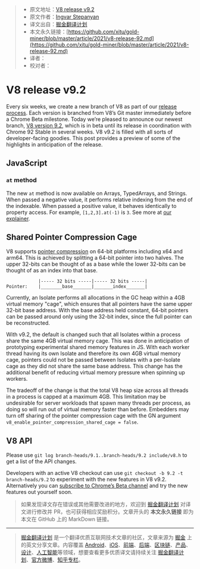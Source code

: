 > * 原文地址：[V8 release v9.2](https://v8.dev/blog/v8-release-92)
> * 原文作者：[Ingvar Stepanyan](https://twitter.com/RReverser)
> * 译文出自：[掘金翻译计划](https://github.com/xitu/gold-miner)
> * 本文永久链接：[https://github.com/xitu/gold-miner/blob/master/article/2021/v8-release-92.md](https://github.com/xitu/gold-miner/blob/master/article/2021/v8-release-92.md)
> * 译者：
> * 校对者：

# V8 release v9.2

Every six weeks, we create a new branch of V8 as part of our [release process](https://v8.dev/docs/release-process). Each version is branched from V8’s Git master immediately before a Chrome Beta milestone. Today we’re pleased to announce our newest branch, [V8 version 9.2](https://chromium.googlesource.com/v8/v8.git/+log/branch-heads/9.2), which is in beta until its release in coordination with Chrome 92 Stable in several weeks. V8 v9.2 is filled with all sorts of developer-facing goodies. This post provides a preview of some of the highlights in anticipation of the release.

## JavaScript

### `at` method

The new `at` method is now available on Arrays, TypedArrays, and Strings. When passed a negative value, it performs relative indexing from the end of the indexable. When passed a positive value, it behaves identically to property access. For example, `[1,2,3].at(-1)` is `3`. See more at [our explainer](https://v8.dev/features/at-method).

## Shared Pointer Compression Cage

V8 supports [pointer compression](https://v8.dev/blog/pointer-compression) on 64-bit platforms including x64 and arm64. This is achieved by splitting a 64-bit pointer into two halves. The upper 32-bits can be thought of as a base while the lower 32-bits can be thought of as an index into that base.

```
            |----- 32 bits -----|----- 32 bits -----|
Pointer:    |________base_______|_______index_______|

```

Currently, an Isolate performs all allocations in the GC heap within a 4GB virtual memory "cage", which ensures that all pointers have the same upper 32-bit base address. With the base address held constant, 64-bit pointers can be passed around only using the 32-bit index, since the full pointer can be reconstructed.

With v9.2, the default is changed such that all Isolates within a process share the same 4GB virtual memory cage. This was done in anticipation of prototyping experimental shared memory features in JS. With each worker thread having its own Isolate and therefore its own 4GB virtual memory cage, pointers could not be passed between Isolates with a per-Isolate cage as they did not share the same base address. This change has the additional benefit of reducing virtual memory pressure when spinning up workers.

The tradeoff of the change is that the total V8 heap size across all threads in a process is capped at a maximum 4GB. This limitation may be undesirable for server workloads that spawn many threads per process, as doing so will run out of virtual memory faster than before. Embedders may turn off sharing of the pointer compression cage with the GN argument `v8_enable_pointer_compression_shared_cage = false`.

## V8 API

Please use `git log branch-heads/9.1..branch-heads/9.2 include/v8.h` to get a list of the API changes.

Developers with an active V8 checkout can use `git checkout -b 9.2 -t branch-heads/9.2` to experiment with the new features in V8 v9.2. Alternatively you can [subscribe to Chrome’s Beta channel](https://www.google.com/chrome/browser/beta.html) and try the new features out yourself soon.

> 如果发现译文存在错误或其他需要改进的地方，欢迎到 [掘金翻译计划](https://github.com/xitu/gold-miner) 对译文进行修改并 PR，也可获得相应奖励积分。文章开头的 **本文永久链接** 即为本文在 GitHub 上的 MarkDown 链接。

---

> [掘金翻译计划](https://github.com/xitu/gold-miner) 是一个翻译优质互联网技术文章的社区，文章来源为 [掘金](https://juejin.im) 上的英文分享文章。内容覆盖 [Android](https://github.com/xitu/gold-miner#android)、[iOS](https://github.com/xitu/gold-miner#ios)、[前端](https://github.com/xitu/gold-miner#前端)、[后端](https://github.com/xitu/gold-miner#后端)、[区块链](https://github.com/xitu/gold-miner#区块链)、[产品](https://github.com/xitu/gold-miner#产品)、[设计](https://github.com/xitu/gold-miner#设计)、[人工智能](https://github.com/xitu/gold-miner#人工智能)等领域，想要查看更多优质译文请持续关注 [掘金翻译计划](https://github.com/xitu/gold-miner)、[官方微博](http://weibo.com/juejinfanyi)、[知乎专栏](https://zhuanlan.zhihu.com/juejinfanyi)。
